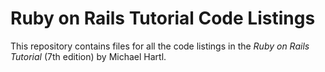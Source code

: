 # Ruby on Rails Tutorial Code Listings

This repository contains files for all the code listings in the *Ruby on Rails Tutorial* (7th edition) by Michael Hartl.
